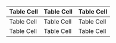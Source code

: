 | Table Cell | Table Cell | Table Cell |
| ---------- | ---------- | ---------- |
| Table Cell | Table Cell | Table Cell |
| Table Cell | Table Cell | Table Cell |
